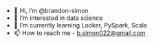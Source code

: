 - 👋 Hi, I’m @brandon-simon
- 👀 I’m interested in data science
- 🌱 I’m currently learning Looker, PySpark, Scala
- 📫 How to reach me - b.simon022@gmail.com

<!---
brandon-simon/brandon-simon is a ✨ special ✨ repository because its `README.md` (this file) appears on your GitHub profile.
You can click the Preview link to take a look at your changes.
--->
